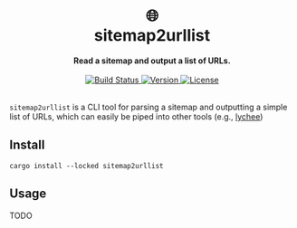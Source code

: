 <h1 align="center">
    🌐<br>
    sitemap2urllist
</h1>
<div align="center">
    <strong>Read a sitemap and output a list of URLs.</strong>
</div>
<br>
<div align="center">
  <a href="https://github.com/lukehsiao/sitemap2urllist/actions/workflows/general.yml">
    <img src="https://img.shields.io/github/actions/workflow/status/lukehsiao/sitemap2urllist/general.yml" alt="Build Status">
  </a>
  <a href="https://crates.io/crates/sitemap2urllist">
    <img src="https://img.shields.io/crates/v/sitemap2urllist" alt="Version">
  </a>
  <a href="https://github.com/lukehsiao/sitemap2urllist/blob/main/LICENSE.md">
    <img src="https://img.shields.io/crates/l/sitemap2urllist" alt="License">
  </a>
</div>
<br>

`sitemap2urllist` is a CLI tool for parsing a sitemap and outputting a simple list of URLs, which can easily be piped into other tools (e.g., [lychee](https://github.com/lycheeverse/lychee))

## Install

```
cargo install --locked sitemap2urllist
```

## Usage

TODO
